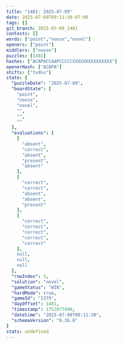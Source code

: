 ```yaml
---
title: "1481: 2025-07-09"
date: 2025-07-09T09:11:30-07:00
tags: []
git_branch: 2025-07-09_1481
contests: []
words: ["point","noose","novel"]
openers: ["point"]
middlers: ["noose"]
puzzles: [1481]
hashes: ["ACAPACCAAPCCCCCXXXXXXXXXXXXXXX"]
openerHash: ["ACAPA"]
shifts: ["tvdnv"]
state: {
  "puzzleDate": "2025-07-09",
  "boardState": [
    "point",
    "noose",
    "novel",
    "",
    "",
    ""
  ],
  "evaluations": [
    [
      "absent",
      "correct",
      "absent",
      "present",
      "absent"
    ],
    [
      "correct",
      "correct",
      "absent",
      "absent",
      "present"
    ],
    [
      "correct",
      "correct",
      "correct",
      "correct",
      "correct"
    ],
    null,
    null,
    null
  ],
  "rowIndex": 3,
  "solution": "novel",
  "gameStatus": "WIN",
  "hardMode": true,
  "gameId": "1379",
  "dayOffset": 1481,
  "timestamp": 1752077490,
  "datetime": "2025-07-09T09:11:30",
  "schemaVersion": "0.36.0"
}
stats: undefined
---
```

<!-- more -->
